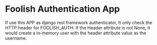 # Foolish Authentication App
If use this APP as django rest framework authenticator, It only check the HTTP
header for FOOLISH_AUTH.
If the Header attribute is not None, it would create a in-memory user with
the header attribute value as the username.
